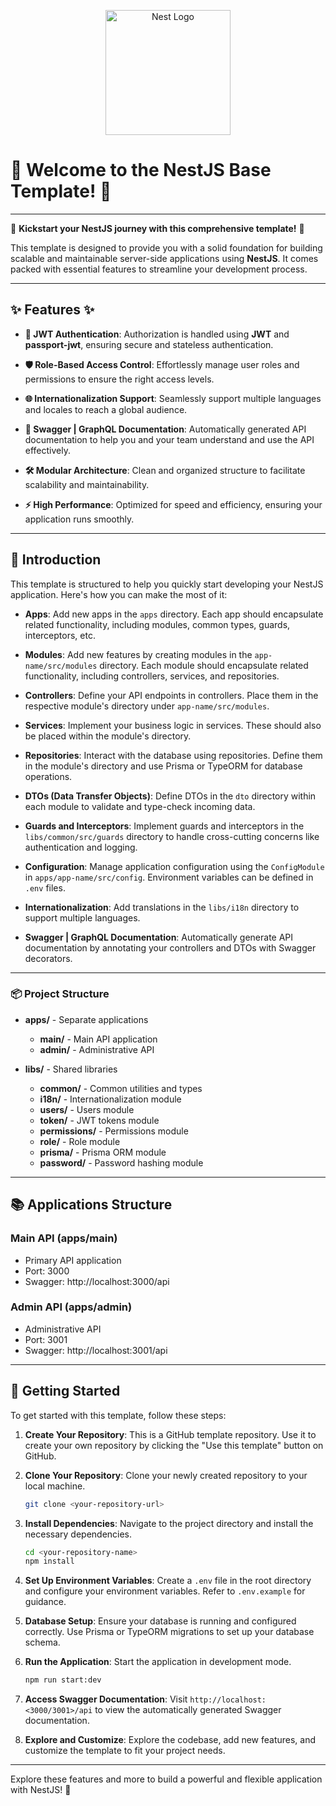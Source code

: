 <p align="center">
  <a href="http://nestjs.com/" target="blank"><img src="https://nestjs.com/img/logo-small.svg" width="200" alt="Nest Logo" /></a>
</p>

# 🎉 Welcome to the NestJS Base Template! 🎉

---

🚀 **Kickstart your NestJS journey with this comprehensive template!** 🚀

This template is designed to provide you with a solid foundation for building scalable and maintainable server-side applications using **NestJS**. It comes packed with essential features to streamline your development process.

---

## ✨ Features ✨

- **🔑 JWT Authentication**: Authorization is handled using **JWT** and **passport-jwt**, ensuring secure and stateless authentication.

- **🛡️ Role-Based Access Control**: Effortlessly manage user roles and permissions to ensure the right access levels.

- **🌐 Internationalization Support**: Seamlessly support multiple languages and locales to reach a global audience.

- **📜 Swagger | GraphQL Documentation**: Automatically generated API documentation to help you and your team understand and use the API effectively.

- **🛠️ Modular Architecture**: Clean and organized structure to facilitate scalability and maintainability.

- **⚡ High Performance**: Optimized for speed and efficiency, ensuring your application runs smoothly.

---

## 📘 Introduction

This template is structured to help you quickly start developing your NestJS application. Here's how you can make the most of it:

- **Apps**: Add new apps in the `apps` directory. Each app should encapsulate related functionality, including modules, common types, guards, interceptors, etc.

- **Modules**: Add new features by creating modules in the `app-name/src/modules` directory. Each module should encapsulate related functionality, including controllers, services, and repositories.

- **Controllers**: Define your API endpoints in controllers. Place them in the respective module's directory under `app-name/src/modules`.

- **Services**: Implement your business logic in services. These should also be placed within the module's directory.

- **Repositories**: Interact with the database using repositories. Define them in the module's directory and use Prisma or TypeORM for database operations.

- **DTOs (Data Transfer Objects)**: Define DTOs in the `dto` directory within each module to validate and type-check incoming data.

- **Guards and Interceptors**: Implement guards and interceptors in the `libs/common/src/guards` directory to handle cross-cutting concerns like authentication and logging.

- **Configuration**: Manage application configuration using the `ConfigModule` in `apps/app-name/src/config`. Environment variables can be defined in `.env` files.

- **Internationalization**: Add translations in the `libs/i18n` directory to support multiple languages.

- **Swagger | GraphQL Documentation**: Automatically generate API documentation by annotating your controllers and DTOs with Swagger decorators.

---

### 📦 Project Structure

- **apps/** - Separate applications

  - **main/** - Main API application
  - **admin/** - Administrative API

- **libs/** - Shared libraries
  - **common/** - Common utilities and types
  - **i18n/** - Internationalization module
  - **users/** - Users module
  - **token/** - JWT tokens module
  - **permissions/** - Permissions module
  - **role/** - Role module
  - **prisma/** - Prisma ORM module
  - **password/** - Password hashing module

---

## 📚 Applications Structure

### Main API (apps/main)

- Primary API application
- Port: 3000
- Swagger: http://localhost:3000/api

### Admin API (apps/admin)

- Administrative API
- Port: 3001
- Swagger: http://localhost:3001/api

---

## 🚀 Getting Started

To get started with this template, follow these steps:

1. **Create Your Repository**: This is a GitHub template repository. Use it to create your own repository by clicking the "Use this template" button on GitHub.

2. **Clone Your Repository**: Clone your newly created repository to your local machine.

   ```bash
   git clone <your-repository-url>
   ```

3. **Install Dependencies**: Navigate to the project directory and install the necessary dependencies.

   ```bash
   cd <your-repository-name>
   npm install
   ```

4. **Set Up Environment Variables**: Create a `.env` file in the root directory and configure your environment variables. Refer to `.env.example` for guidance.

5. **Database Setup**: Ensure your database is running and configured correctly. Use Prisma or TypeORM migrations to set up your database schema.

6. **Run the Application**: Start the application in development mode.

   ```bash
   npm run start:dev
   ```

7. **Access Swagger Documentation**: Visit `http://localhost:<3000/3001>/api` to view the automatically generated Swagger documentation.

8. **Explore and Customize**: Explore the codebase, add new features, and customize the template to fit your project needs.

---

Explore these features and more to build a powerful and flexible application with NestJS! 🚀
